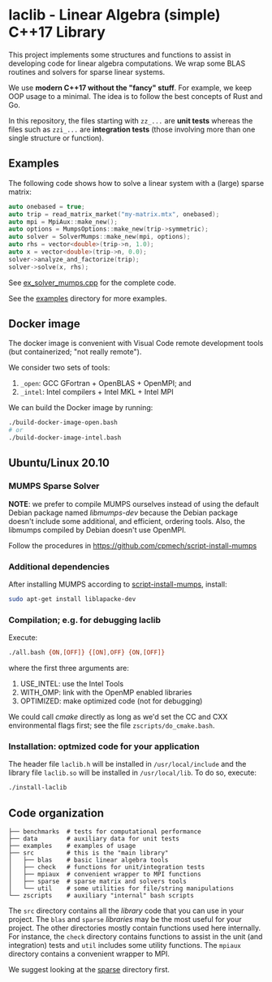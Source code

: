 # laclib - Linear Algebra (simple) C++17 Library

This project implements some structures and functions to assist in developing code for linear algebra computations. We wrap some BLAS routines and solvers for sparse linear systems.

We use **modern C++17 without the "fancy" stuff**. For example, we keep OOP usage to a minimal. The idea is to follow the best concepts of Rust and Go.

In this repository, the files starting with `zz_...` are **unit tests** whereas the files such as `zzi_...` are **integration tests** (those involving more than one single structure or function).

## Examples

The following code shows how to solve a linear system with a (large) sparse matrix:

```c++
auto onebased = true;
auto trip = read_matrix_market("my-matrix.mtx", onebased);
auto mpi = MpiAux::make_new();
auto options = MumpsOptions::make_new(trip->symmetric);
auto solver = SolverMumps::make_new(mpi, options);
auto rhs = vector<double>(trip->n, 1.0);
auto x = vector<double>(trip->n, 0.0);
solver->analyze_and_factorize(trip);
solver->solve(x, rhs);
```

See [ex_solver_mumps.cpp](https://github.com/cpmech/laclib/blob/main/examples/ex_solver_mumps.cpp) for the complete code.

See the [examples](https://github.com/cpmech/laclib/tree/main/examples) directory for more examples.

## Docker image

The docker image is convenient with Visual Code remote development tools (but containerized; "not really remote").

We consider two sets of tools:

1. `_open`: GCC GFortran + OpenBLAS + OpenMPI; and
2. `_intel`: Intel compilers + Intel MKL + Intel MPI

We can build the Docker image by running:

```bash
./build-docker-image-open.bash
# or
./build-docker-image-intel.bash
```

## Ubuntu/Linux 20.10

### MUMPS Sparse Solver

**NOTE**: we prefer to compile MUMPS ourselves instead of using the default Debian package named _libmumps-dev_ because the Debian package doesn't include some additional, and efficient, ordering tools. Also, the libmumps compiled by Debian doesn't use OpenMPI.

Follow the procedures in https://github.com/cpmech/script-install-mumps

### Additional dependencies

After installing MUMPS according to [script-install-mumps](https://github.com/cpmech/script-install-mumps), install:

```bash
sudo apt-get install liblapacke-dev
```

### Compilation; e.g. for debugging laclib

Execute:

```bash
./all.bash {ON,[OFF]} {[ON],OFF} {ON,[OFF]}
```

where the first three arguments are:

1. USE_INTEL: use the Intel Tools
2. WITH_OMP: link with the OpenMP enabled libraries
3. OPTIMIZED: make optimized code (not for debugging)

We could call _cmake_ directly as long as we'd set the CC and CXX environmental flags first; see the file `zscripts/do_cmake.bash`.

### Installation: optmized code for your application

The header file `laclib.h` will be installed in `/usr/local/include` and the library file `laclib.so` will be installed in `/usr/local/lib`. To do so, execute:

```bash
./install-laclib
```

## Code organization

```
├── benchmarks  # tests for computational performance
├── data        # auxiliary data for unit tests
├── examples    # examples of usage
├── src         # this is the "main library"
│   ├── blas    # basic linear algebra tools
│   ├── check   # functions for unit/integration tests
│   ├── mpiaux  # convenient wrapper to MPI functions
│   ├── sparse  # sparse matrix and solvers tools
│   └── util    # some utilities for file/string manipulations
└── zscripts    # auxiliary "internal" bash scripts
```

The `src` directory contains all the _library_ code that you can use in your project. The `blas` and `sparse` _libraries_ may be the most useful for your project. The other directories mostly contain functions used here internally. For instance, the `check` directory contains functions to assist in the unit (and integration) tests and `util` includes some utility functions. The `mpiaux` directory contains a convenient wrapper to MPI.

We suggest looking at the [sparse](https://github.com/cpmech/laclib/tree/main/src/sparse) directory first.
